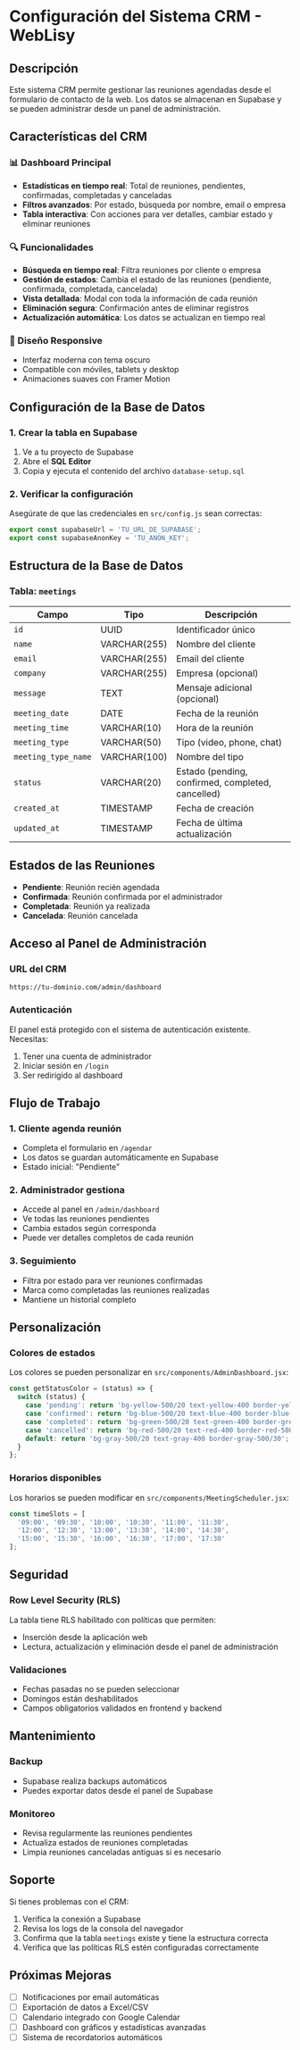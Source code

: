 # Configuración del Sistema CRM - WebLisy

## Descripción
Este sistema CRM permite gestionar las reuniones agendadas desde el formulario de contacto de la web. Los datos se almacenan en Supabase y se pueden administrar desde un panel de administración.

## Características del CRM

### 📊 Dashboard Principal
- **Estadísticas en tiempo real**: Total de reuniones, pendientes, confirmadas, completadas y canceladas
- **Filtros avanzados**: Por estado, búsqueda por nombre, email o empresa
- **Tabla interactiva**: Con acciones para ver detalles, cambiar estado y eliminar reuniones

### 🔍 Funcionalidades
- **Búsqueda en tiempo real**: Filtra reuniones por cliente o empresa
- **Gestión de estados**: Cambia el estado de las reuniones (pendiente, confirmada, completada, cancelada)
- **Vista detallada**: Modal con toda la información de cada reunión
- **Eliminación segura**: Confirmación antes de eliminar registros
- **Actualización automática**: Los datos se actualizan en tiempo real

### 📱 Diseño Responsive
- Interfaz moderna con tema oscuro
- Compatible con móviles, tablets y desktop
- Animaciones suaves con Framer Motion

## Configuración de la Base de Datos

### 1. Crear la tabla en Supabase

1. Ve a tu proyecto de Supabase
2. Abre el **SQL Editor**
3. Copia y ejecuta el contenido del archivo `database-setup.sql`

### 2. Verificar la configuración

Asegúrate de que las credenciales en `src/config.js` sean correctas:

```javascript
export const supabaseUrl = 'TU_URL_DE_SUPABASE';
export const supabaseAnonKey = 'TU_ANON_KEY';
```

## Estructura de la Base de Datos

### Tabla: `meetings`

| Campo | Tipo | Descripción |
|-------|------|-------------|
| `id` | UUID | Identificador único |
| `name` | VARCHAR(255) | Nombre del cliente |
| `email` | VARCHAR(255) | Email del cliente |
| `company` | VARCHAR(255) | Empresa (opcional) |
| `message` | TEXT | Mensaje adicional (opcional) |
| `meeting_date` | DATE | Fecha de la reunión |
| `meeting_time` | VARCHAR(10) | Hora de la reunión |
| `meeting_type` | VARCHAR(50) | Tipo (video, phone, chat) |
| `meeting_type_name` | VARCHAR(100) | Nombre del tipo |
| `status` | VARCHAR(20) | Estado (pending, confirmed, completed, cancelled) |
| `created_at` | TIMESTAMP | Fecha de creación |
| `updated_at` | TIMESTAMP | Fecha de última actualización |

## Estados de las Reuniones

- **Pendiente**: Reunión recién agendada
- **Confirmada**: Reunión confirmada por el administrador
- **Completada**: Reunión ya realizada
- **Cancelada**: Reunión cancelada

## Acceso al Panel de Administración

### URL del CRM
```
https://tu-dominio.com/admin/dashboard
```

### Autenticación
El panel está protegido con el sistema de autenticación existente. Necesitas:
1. Tener una cuenta de administrador
2. Iniciar sesión en `/login`
3. Ser redirigido al dashboard

## Flujo de Trabajo

### 1. Cliente agenda reunión
- Completa el formulario en `/agendar`
- Los datos se guardan automáticamente en Supabase
- Estado inicial: "Pendiente"

### 2. Administrador gestiona
- Accede al panel en `/admin/dashboard`
- Ve todas las reuniones pendientes
- Cambia estados según corresponda
- Puede ver detalles completos de cada reunión

### 3. Seguimiento
- Filtra por estado para ver reuniones confirmadas
- Marca como completadas las reuniones realizadas
- Mantiene un historial completo

## Personalización

### Colores de estados
Los colores se pueden personalizar en `src/components/AdminDashboard.jsx`:

```javascript
const getStatusColor = (status) => {
  switch (status) {
    case 'pending': return 'bg-yellow-500/20 text-yellow-400 border-yellow-500/30';
    case 'confirmed': return 'bg-blue-500/20 text-blue-400 border-blue-500/30';
    case 'completed': return 'bg-green-500/20 text-green-400 border-green-500/30';
    case 'cancelled': return 'bg-red-500/20 text-red-400 border-red-500/30';
    default: return 'bg-gray-500/20 text-gray-400 border-gray-500/30';
  }
};
```

### Horarios disponibles
Los horarios se pueden modificar en `src/components/MeetingScheduler.jsx`:

```javascript
const timeSlots = [
  '09:00', '09:30', '10:00', '10:30', '11:00', '11:30',
  '12:00', '12:30', '13:00', '13:30', '14:00', '14:30',
  '15:00', '15:30', '16:00', '16:30', '17:00', '17:30'
];
```

## Seguridad

### Row Level Security (RLS)
La tabla tiene RLS habilitado con políticas que permiten:
- Inserción desde la aplicación web
- Lectura, actualización y eliminación desde el panel de administración

### Validaciones
- Fechas pasadas no se pueden seleccionar
- Domingos están deshabilitados
- Campos obligatorios validados en frontend y backend

## Mantenimiento

### Backup
- Supabase realiza backups automáticos
- Puedes exportar datos desde el panel de Supabase

### Monitoreo
- Revisa regularmente las reuniones pendientes
- Actualiza estados de reuniones completadas
- Limpia reuniones canceladas antiguas si es necesario

## Soporte

Si tienes problemas con el CRM:
1. Verifica la conexión a Supabase
2. Revisa los logs de la consola del navegador
3. Confirma que la tabla `meetings` existe y tiene la estructura correcta
4. Verifica que las políticas RLS estén configuradas correctamente

## Próximas Mejoras

- [ ] Notificaciones por email automáticas
- [ ] Exportación de datos a Excel/CSV
- [ ] Calendario integrado con Google Calendar
- [ ] Dashboard con gráficos y estadísticas avanzadas
- [ ] Sistema de recordatorios automáticos 